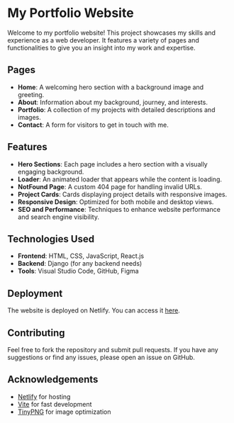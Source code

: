 # My Portfolio Website

Welcome to my portfolio website! This project showcases my skills and experience as a web developer. It features a variety of pages and functionalities to give you an insight into my work and expertise.

## Pages

- **Home**: A welcoming hero section with a background image and greeting.
- **About**: Information about my background, journey, and interests.
- **Portfolio**: A collection of my projects with detailed descriptions and images.
- **Contact**: A form for visitors to get in touch with me.

## Features

- **Hero Sections**: Each page includes a hero section with a visually engaging background.
- **Loader**: An animated loader that appears while the content is loading.
- **NotFound Page**: A custom 404 page for handling invalid URLs.
- **Project Cards**: Cards displaying project details with responsive images.
- **Responsive Design**: Optimized for both mobile and desktop views.
- **SEO and Performance**: Techniques to enhance website performance and search engine visibility.

## Technologies Used

- **Frontend**: HTML, CSS, JavaScript, React.js
- **Backend**: Django (for any backend needs)
- **Tools**: Visual Studio Code, GitHub, Figma

## Deployment

The website is deployed on Netlify. You can access it [here](https://anujchaudhary.netlify.app/).

## Contributing

Feel free to fork the repository and submit pull requests. If you have any suggestions or find any issues, please open an issue on GitHub.


## Acknowledgements

- [Netlify](https://www.netlify.com/) for hosting
- [Vite](https://vitejs.dev/) for fast development
- [TinyPNG](https://tinypng.com/) for image optimization
